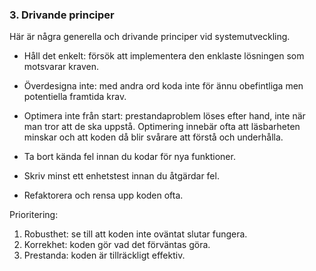 ### 3. Drivande principer

Här är några generella och drivande principer vid systemutveckling.

* Håll det enkelt: försök att implementera den enklaste lösningen som motsvarar kraven.

* Överdesigna inte: med andra ord koda inte för ännu obefintliga men potentiella framtida krav.

* Optimera inte från start: prestandaproblem löses efter hand, inte när man tror att de ska uppstå. Optimering innebär ofta att läsbarheten minskar och att koden då blir svårare att förstå och underhålla.

* Ta bort kända fel innan du kodar för nya funktioner.

* Skriv minst ett enhetstest innan du åtgärdar fel.

* Refaktorera och rensa upp koden ofta.
 
Prioritering:
1. Robusthet: se till att koden inte oväntat slutar fungera.
2. Korrekhet: koden gör vad det förväntas göra.
3. Prestanda: koden är tillräckligt effektiv.
